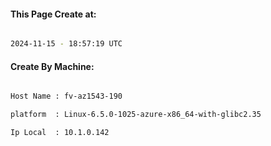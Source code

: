 
   
#### This Page Create at:

```bash

2024-11-15 - 18:57:19 UTC

```

#### Create By Machine:

```bash

Host Name : fv-az1543-190

platform  : Linux-6.5.0-1025-azure-x86_64-with-glibc2.35

Ip Local  : 10.1.0.142

```

